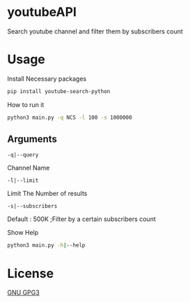 # youtubeAPI
Search youtube channel and filter them by subscribers count

# Usage
Install Necessary packages
```bash
pip install youtube-search-python
```
How to run it
```bash
python3 main.py -q NCS -l 100 -s 1000000
```
## Arguments
```
-q|--query
``` 
Channel Name
```
-l|--limit
```
Limit The Number of results
```
-s|--subscribers
```
Default : 500K ;Filter by a certain subscribers count

Show Help
```bash
python3 main.py -h|--help
```
# License
[GNU GPG3](https://choosealicense.com/licenses/gpl-3.0/)
